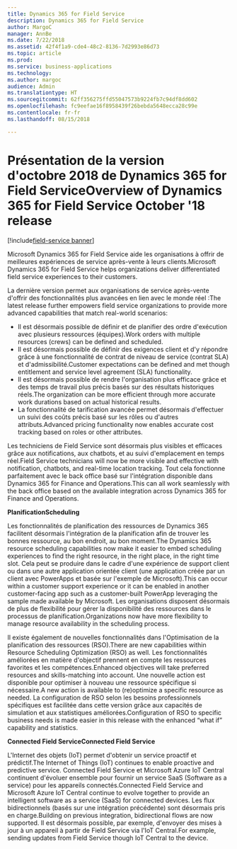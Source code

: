 ```yaml
---
title: Dynamics 365 for Field Service
description: Dynamics 365 for Field Service
author: MargoC
manager: AnnBe
ms.date: 7/22/2018
ms.assetid: 42f4f1a9-cde4-48c2-8136-7d2993e86d73
ms.topic: article
ms.prod: 
ms.service: business-applications
ms.technology: 
ms.author: margoc
audience: Admin
ms.translationtype: HT
ms.sourcegitcommit: 62ff356275ffd55047573b9224fb7c94df8dd602
ms.openlocfilehash: fc9eefae16f8958439f26bebda5648ecca28c99e
ms.contentlocale: fr-fr
ms.lasthandoff: 08/15/2018

---
```


#  <a name="overview-of-dynamics-365-for-field-service-october-18-release"></a><span data-ttu-id="959a8-103">Présentation de la version d'octobre 2018 de Dynamics 365 for Field Service</span><span class="sxs-lookup"><span data-stu-id="959a8-103">Overview of Dynamics 365 for Field Service October '18 release</span></span>

[!include[field-service banner](../../includes/field-service.md)]



<span data-ttu-id="959a8-104">Microsoft Dynamics 365 for Field Service aide les organisations à offrir de meilleures expériences de service après-vente à leurs clients.</span><span class="sxs-lookup"><span data-stu-id="959a8-104">Microsoft Dynamics 365 for Field Service helps organizations deliver differentiated field service experiences to their customers.</span></span>

<span data-ttu-id="959a8-105">La dernière version permet aux organisations de service après-vente d'offrir des fonctionnalités plus avancées en lien avec le monde réel :</span><span class="sxs-lookup"><span data-stu-id="959a8-105">The latest release further empowers field service organizations to provide more advanced capabilities that match real-world scenarios:</span></span> 

- <span data-ttu-id="959a8-106">Il est désormais possible de définir et de planifier des ordre d'exécution avec plusieurs ressources (équipes).</span><span class="sxs-lookup"><span data-stu-id="959a8-106">Work orders with multiple resources (crews) can be defined and scheduled.</span></span> 
- <span data-ttu-id="959a8-107">Il est désormais possible de définir des exigences client et d'y répondre grâce à une fonctionnalité de contrat de niveau de service (contrat SLA) et d'admissibilité.</span><span class="sxs-lookup"><span data-stu-id="959a8-107">Customer expectations can be defined and met though entitlement and service level agreement (SLA) functionality.</span></span> 
- <span data-ttu-id="959a8-108">Il est désormais possible de rendre l'organisation plus efficace grâce et des temps de travail plus précis basés sur des résultats historiques réels.</span><span class="sxs-lookup"><span data-stu-id="959a8-108">The organization can be more efficient through more accurate work durations based on actual historical results.</span></span> 
- <span data-ttu-id="959a8-109">La fonctionnalité de tarification avancée permet désormais d'effectuer un suivi des coûts précis basé sur les rôles ou d'autres attributs.</span><span class="sxs-lookup"><span data-stu-id="959a8-109">Advanced pricing functionality now enables accurate cost tracking based on roles or other attributes.</span></span> 

<span data-ttu-id="959a8-110">Les techniciens de Field Service sont désormais plus visibles et efficaces grâce aux notifications, aux chatbots, et au suivi d'emplacement en temps réel.</span><span class="sxs-lookup"><span data-stu-id="959a8-110">Field Service technicians will now be more visible and effective with notification, chatbots, and real-time location tracking.</span></span> <span data-ttu-id="959a8-111">Tout cela fonctionne parfaitement avec le back office basé sur l'intégration disponible dans Dynamics 365 for Finance and Operations.</span><span class="sxs-lookup"><span data-stu-id="959a8-111">This can all work seamlessly with the back office based on the available integration across Dynamics 365 for Finance and Operations.</span></span>

<span data-ttu-id="959a8-112">**Planification**</span><span class="sxs-lookup"><span data-stu-id="959a8-112">**Scheduling**</span></span>

<span data-ttu-id="959a8-113">Les fonctionnalités de planification des ressources de Dynamics 365 facilitent désormais l'intégration de la planification afin de trouver les bonnes ressource, au bon endroit, au bon moment.</span><span class="sxs-lookup"><span data-stu-id="959a8-113">The Dynamics 365 resource scheduling capabilities now make it easier to embed scheduling experiences to find the right resource, in the right place, in the right time slot.</span></span> <span data-ttu-id="959a8-114">Cela peut se produire dans le cadre d'une expérience de support client ou dans une autre application orientée client (une application créée par un client avec PowerApps et basée sur l'exemple de Microsoft).</span><span class="sxs-lookup"><span data-stu-id="959a8-114">This can occur within a customer support experience or it can be enabled in another customer-facing app such as a customer-built PowerApp leveraging the sample made available by Microsoft.</span></span> <span data-ttu-id="959a8-115">Les organisations disposent désormais de plus de flexibilité pour gérer la disponibilité des ressources dans le processus de planification.</span><span class="sxs-lookup"><span data-stu-id="959a8-115">Organizations now have more flexibility to manage resource availability in the scheduling process.</span></span>

<span data-ttu-id="959a8-116">Il existe également de nouvelles fonctionnalités dans l'Optimisation de la planification des ressources (RSO).</span><span class="sxs-lookup"><span data-stu-id="959a8-116">There are new capabilities within Resource Scheduling Optimization (RSO) as well.</span></span> <span data-ttu-id="959a8-117">Les fonctionnalités améliorées en matière d'objectif prennent en compte les ressources favorites et les compétences.</span><span class="sxs-lookup"><span data-stu-id="959a8-117">Enhanced objectives will take preferred resources and skills-matching into account.</span></span> <span data-ttu-id="959a8-118">Une nouvelle action est disponible pour optimiser à nouveau une ressource spécifique si nécessaire.</span><span class="sxs-lookup"><span data-stu-id="959a8-118">A new action is available to (re)optimize a specific resource as needed.</span></span> <span data-ttu-id="959a8-119">La configuration de RSO selon les besoins professionnels spécifiques est facilitée dans cette version grâce aux capacités de simulation et aux statistiques améliorées.</span><span class="sxs-lookup"><span data-stu-id="959a8-119">Configuration of RSO to specific business needs is made easier in this release with the enhanced “what if” capability and statistics.</span></span>

<span data-ttu-id="959a8-120">**Connected Field Service**</span><span class="sxs-lookup"><span data-stu-id="959a8-120">**Connected Field Service**</span></span>

<span data-ttu-id="959a8-121">L'Internet des objets (IoT) permet d'obtenir un service proactif et prédictif.</span><span class="sxs-lookup"><span data-stu-id="959a8-121">The Internet of Things (IoT) continues to enable proactive and predictive service.</span></span> <span data-ttu-id="959a8-122">Connected Field Service et Microsoft Azure IoT Central continuent d'évoluer ensemble pour fournir un service SaaS (Software as a service) pour les appareils connectés.</span><span class="sxs-lookup"><span data-stu-id="959a8-122">Connected Field Service and Microsoft Azure IoT Central continue to evolve together to provide an intelligent software as a service (SaaS) for connected devices.</span></span> <span data-ttu-id="959a8-123">Les flux bidirectionnels (basés sur une intégration précédente) sont désormais pris en charge.</span><span class="sxs-lookup"><span data-stu-id="959a8-123">Building on previous integration, bidirectional flows are now supported.</span></span> <span data-ttu-id="959a8-124">Il est désormais possible, par exemple, d'envoyer des mises à jour à un appareil à partir de Field Service via l'IoT Central.</span><span class="sxs-lookup"><span data-stu-id="959a8-124">For example, sending updates from Field Service though IoT Central to the device.</span></span> 




